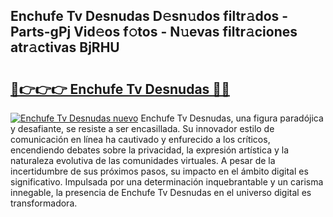 ## Enchufe Tv Desnudas D𝚎sn𝚞dos filtr𝚊dos - Parts-gPj Vid𝚎os f𝚘tos - N𝚞evas filtr𝚊ciones atr𝚊ctivas BjRHU

# <h2><a href="http://mb83i4.tromn.icu/?c=Enchufe+Tv+Desnudas">🔗👉👉👉 Enchufe Tv Desnudas 🔗🔗</a></h2>

[![Enchufe Tv Desnudas nuevo](https://i.imgur.com/pEAQMta.gif)](http://mb83i4.tromn.icu/?c=Enchufe+Tv+Desnudas)
Enchufe Tv Desnudas, una figura paradójica y desafiante, se resiste a ser encasillada. Su innovador estilo de comunicación en línea ha cautivado y enfurecido a los críticos, encendiendo debates sobre la privacidad, la expresión artística y la naturaleza evolutiva de las comunidades virtuales. A pesar de la incertidumbre de sus próximos pasos, su impacto en el ámbito digital es significativo. Impulsada por una determinación inquebrantable y un carisma innegable, la presencia de Enchufe Tv Desnudas en el universo digital es transformadora.
